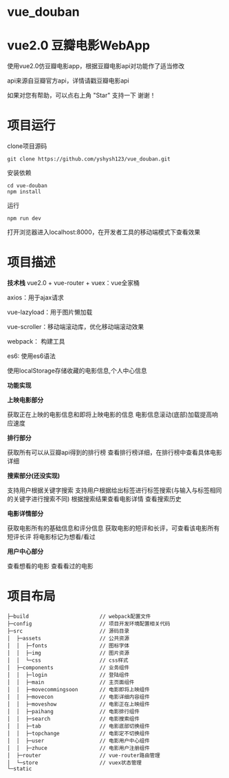 # vue_douban
# vue2.0 豆瓣电影WebApp #

使用vue2.0仿豆瓣电影app，根据豆瓣电影api对功能作了适当修改

api来源自豆瓣官方api，详情请戳豆瓣电影api

如果对您有帮助，可以点右上角 "Star" 支持一下 谢谢！

# 项目运行 #
clone项目源码
```
git clone https://github.com/yshysh123/vue_douban.git
```
安装依赖

```
cd vue-douban
npm install
```

运行
```
npm run dev
```

打开浏览器进入localhost:8000，在开发者工具的移动端模式下查看效果
# 项目描述 #

**技术栈**
vue2.0 + vue-router + vuex：vue全家桶

axios：用于ajax请求

vue-lazyload：用于图片懒加载

vue-scroller：移动端滚动库，优化移动端滚动效果

webpack： 构建工具

es6: 使用es6语法

使用localStorage存储收藏的电影信息,个人中心信息

**功能实现**

**上映电影部分**

 获取正在上映的电影信息和即将上映电影的信息
 电影信息滚动(底部)加载提高响应速度

**排行部分**

 获取所有可以从豆瓣api得到的排行榜
 查看排行榜详细，在排行榜中查看具体电影详细

**搜索部分(还没实现)**

 支持用户根据关键字搜索
 支持用户根据给出标签进行标签搜索(与输入与标签相同的关键字进行搜索不同)
 根据搜索结果查看电影详情
 查看搜索历史

**电影详情部分**

 获取电影所有的基础信息和评分信息
 获取电影的短评和长评，可查看该电影所有短评长评
 将电影标记为想看/看过

**用户中心部分**

 查看想看的电影
 查看看过的电影

# 项目布局 #

```
├─build                       // webpack配置文件
├─config                      // 项目开发环境配置相关代码   
├─src                         // 源码目录    
│  ├─assets                   // 公共资源 
│  │  ├─fonts                 // 图标字体
│  │  ├─img                   // 图片资源
│  │  └─css                   // css样式
│  ├─components               // 业务组件 
│  │  ├─login                 // 登陆组件
│  │  ├─main                  // 主页面组件
│  │  ├─movecommingsoon       // 电影即将上映组件
│  │  ├─movecon               // 电影详细内容组件
│  │  ├─moveshow              // 电影正在上映组件
│  │  ├─paihang               // 电影排行组件
│  │  ├─search                // 电影搜索组件
│  │  ├─tab                   // 电影底部切换组件
│  │  ├─topchange             // 电影定不切换组件
│  │  ├─user                  // 电影用户中心组件
│  │  ├─zhuce                 // 电影用户注册组件
│  ├─router                   // vue-router路由管理
│  └─store                    // vuex状态管理 
└─static 
```
